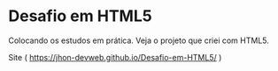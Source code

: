 # Desafio em HTML5
 Colocando os estudos em prática. 
 Veja o projeto que criei com HTML5.

 Site ( https://jhon-devweb.github.io/Desafio-em-HTML5/ )
